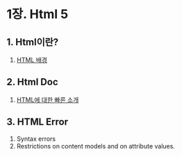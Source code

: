 # 1장. Html 5

## 1. Html이란?

1. [HTML 배경](https://github.com/devininy/Devininy-Guide/blob/master/Web/1%EC%9E%A5.%20%20HTML%205/1.%20html%20%EC%9D%B4%EB%9E%80%3F.md)

## 2. Html Doc

1. [HTML에 대한 빠른 소개](https://github.com/devininy/Devininy-Guide/blob/master/Web/1%EC%9E%A5.%20%20HTML%205/2.%20html%20Doc.md)

## 3. HTML Error

1. Syntax errors
2. Restrictions on content models and on attribute values.
